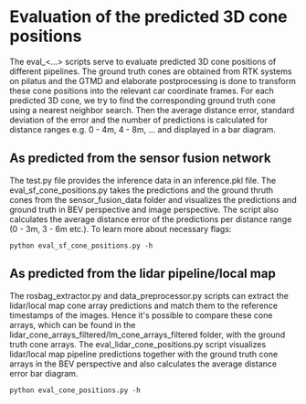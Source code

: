 # Evaluation of the predicted 3D cone positions

The eval_<...> scripts serve to evaluate predicted 3D cone positions of different pipelines. The ground truth cones are obtained from RTK systems on pilatus and the GTMD and elaborate postprocessing is done to transform these cone positions into the relevant car coordinate frames. For each predicted 3D cone, we try to find the corresponding ground truth cone using a nearest neighbor search. Then the average distance error, standard deviation of the error and the number of predictions is calculated for distance ranges e.g. 0 - 4m, 4 - 8m, ... and displayed in a bar diagram.

## As predicted from the sensor fusion network
The test.py file provides the inference data in an inference.pkl file. The eval_sf_cone_positions.py takes the predictions and the ground thruth cones from the sensor_fusion_data folder and visualizes the predictions and ground truth in BEV perspective and image perspective. The script also calculates the average distance error of the predictions per distance range (0 - 3m, 3 - 6m etc.). To learn more about necessary flags:
```
python eval_sf_cone_positions.py -h
```

## As predicted from the lidar pipeline/local map 
The rosbag_extractor.py and data_preprocessor.py scripts can extract the lidar/local map cone array predictions and match them to the reference timestamps of the images. Hence it's possible to compare these cone arrays, which can be found in the lidar_cone_arrays_filtered/lm_cone_arrays_filtered folder, with the ground truth cone arrays. The eval_lidar_cone_positions.py script visualizes lidar/local map pipeline predictions together with the ground truth cone arrays in the BEV perspective and also calculates the average distance error bar diagram. 
```
python eval_cone_positions.py -h
```